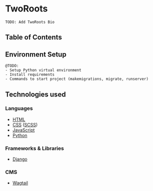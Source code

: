# TwoRoots

```
TODO: Add TwoRoots Bio
```

## Table of Contents

## Environment Setup

```
@TODO:
- Setup Python virtual environment
- Install requirements
- Commands to start project (makemigrations, migrate, runserver)
```

## Technologies used

### Languages

-   [HTML](https://developer.mozilla.org/en-US/docs/Web/HTML)
-   [CSS](https://developer.mozilla.org/en-US/docs/Web/CSS) ([SCSS](https://sass-lang.com/))
-   [JavaScript](https://developer.mozilla.org/en-US/docs/Web/JavaScript)
-   [Python](https://www.python.org/)

### Frameworks & Libraries

-   [Django](https://www.djangoproject.com/)

### CMS

-   [Wagtail](https://wagtail.org/)
